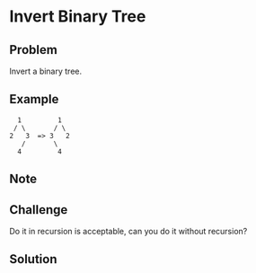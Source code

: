 Invert Binary Tree
===


Problem
-------

Invert a binary tree.

Example
-------

      1         1
     / \       / \
    2   3  => 3   2
       /       \
      4         4
      
Note
---------

Challenge
---------

Do it in recursion is acceptable, can you do it without recursion?

Solution
--------
